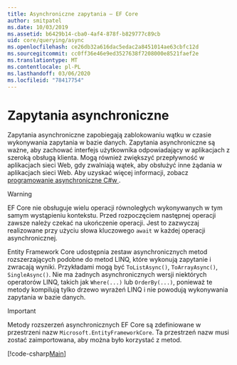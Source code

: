 ```yaml
---
title: Asynchroniczne zapytania — EF Core
author: smitpatel
ms.date: 10/03/2019
ms.assetid: b6429b14-cba0-4af4-878f-b829777c89cb
uid: core/querying/async
ms.openlocfilehash: ce26db32a616dac5edac2a8451014ae63cbfc12d
ms.sourcegitcommit: cc0ff36e46e9ed3527638f7208000e8521faef2e
ms.translationtype: MT
ms.contentlocale: pl-PL
ms.lasthandoff: 03/06/2020
ms.locfileid: "78417754"
---
```

# <a name="asynchronous-queries"></a>Zapytania asynchroniczne

Zapytania asynchroniczne zapobiegają zablokowaniu wątku w czasie wykonywania zapytania w bazie danych. Zapytania asynchroniczne są ważne, aby zachować interfejs użytkownika odpowiadający w aplikacjach z szeroką obsługą klienta. Mogą również zwiększyć przepływność w aplikacjach sieci Web, gdy zwalniają wątek, aby obsłużyć inne żądania w aplikacjach sieci Web. Aby uzyskać więcej informacji, zobacz [programowanie asynchroniczne C#w ](/dotnet/csharp/async).

> [!WARNING]  
> EF Core nie obsługuje wielu operacji równoległych wykonywanych w tym samym wystąpieniu kontekstu. Przed rozpoczęciem następnej operacji zawsze należy czekać na ukończenie operacji. Jest to zazwyczaj realizowane przy użyciu słowa kluczowego `await` w każdej operacji asynchronicznej.

Entity Framework Core udostępnia zestaw asynchronicznych metod rozszerzających podobne do metod LINQ, które wykonują zapytanie i zwracają wyniki. Przykładami mogą być `ToListAsync()`, `ToArrayAsync()`, `SingleAsync()`. Nie ma żadnych asynchronicznych wersji niektórych operatorów LINQ, takich jak `Where(...)` lub `OrderBy(...)`, ponieważ te metody kompilują tylko drzewo wyrażeń LINQ i nie powodują wykonywania zapytania w bazie danych.

> [!IMPORTANT]  
> Metody rozszerzeń asynchronicznych EF Core są zdefiniowane w przestrzeni nazw `Microsoft.EntityFrameworkCore`. Ta przestrzeń nazw musi zostać zaimportowana, aby można było korzystać z metod.

[!code-csharp[Main](../../../samples/core/Querying/Async/Sample.cs#ToListAsync)]
